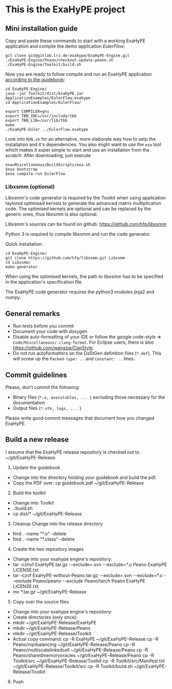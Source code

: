 # This is the ExaHyPE project #

## Mini installation guide ##

Copy and paste these commands to start with a working ExaHyPE application and compile the demo application _EulerFlow_:

    git clone git@gitlab.lrz.de:exahype/ExaHyPE-Engine.git
    ./ExaHyPE-Engine/Peano/checkout-update-peano.sh
    ./ExaHyPE-Engine/Toolkit/build.sh

Now you are ready to follow compile and run an ExaHyPE application [according to the guidebook](http://www5.in.tum.de/exahype/guidebook.pdf):

    cd ExaHyPE-Engine/
    java -jar Toolkit/dist/ExaHyPE.jar ApplicationExamples/EulerFlow.exahype
    cd ApplicationExamples/EulerFlow/
    
    export COMPILER=gnu
    export TBB_INC=/usr/include/tbb
    export TBB_LIB=/usr/lib/tbb
    make
    ./ExaHyPE-Euler ../EulerFlow.exahype

Look into `RUN.sh` for an alternative, more elaborate way how to setp the installation and it's dependencies. You also might want to use the `exa` tool which makes it super simple to start and use an installation from the scratch: After downloading, just execute

    exa=Miscellaneous/BuildScripts/exa.sh 
    $exa bootstrap
    $exa compile-run EulerFlow

### Libxsmm (optional) ###

Libxsmm's code generator is required by the Toolkit when using application taylored optimised kernels to generate the advanced matrix multiplication code. 
The optimised kernels are optional and can be replaced by the generic ones, thus libxsmm is also optional.

Libxsmm's sources can be found on github: https://github.com/hfp/libxsmm

Python 3 is required to compile libxsmm and run the code generator.

Quick installation:

    cd ExaHyPE-Engine/
    git clone https://github.com/hfp/libxsmm.git Libxsmm
    cd Libxsmm/
    make generator

When using the optimised kernels, the path to libxsmm has to be specified in the application's specification file.

The ExaHyPE code generator requires the python3 modules jinja2 and numpy.

## General remarks ##

* Run tests before you commit
* Document your code with doxygen
* Disable auto-formatting of your IDE or follow the google code-style => `Code/Miscellaneous/.clang-format`. For Eclipse users, there is also https://github.com/wangzw/CppStyle.
* Do not run autoformatters on the DaStGen definition files (`*.def`). This will screw up the `Packed-type: ..` and `Constant: ..` lines.


## Commit guidelines ##

Please, don't commit the following:
    
* Binary files (`*.o, executables, ... `) excluding those necessary for the documentation 
* Output files (`*.vtk, logs, ... `)

Please write good commit messages that document how you changed ExaHyPE.



## Build a new release ##

I assume that the ExaHyPE release repository is checked out to ~/git/ExaHyPE-Release. 

1) Update the guidebook
- Change into the directory holding your guidebook and build the pdf.
- Copy the PDF over:
  cp guidebook.pdf ~/git/ExaHyPE-Release

2) Build the toolkit
- Change into Toolkit
- ./build.sh
- cp dist/* ~/git/ExaHyPE-Release

3) Cleanup
Change into the release directory
- find . -name "*.o" -delete
- find . -name "*.class" -delete

4) Create the two repository images
- Change into your exahype engine's repository:
- tar -czhvf ExaHyPE.tar.gz --exclude=.svn --exclude=*.o Peano ExaHyPE LICENSE.txt 
- tar -czvf ExaHyPE-without-Peano.tar.gz --exclude=.svn --exclude=*.o --exclude Peano/peano --exclude Peano/tarch Peano ExaHyPE LICENSE.txt 
- mv *.tar.gz ~/git/ExaHyPE-Release

5) Copy over the source files
- Change into your exahype engine's repository:
- Create directories (only once):
- mkdir ~/git/ExaHyPE-Release/ExaHyPE
- mkdir ~/git/ExaHyPE-Release/Peano
- mkdir ~/git/ExaHyPE-Release/Toolkit
- Actual copy command:
cp -R ExaHyPE ~/git/ExaHyPE-Release
cp -R Peano/mpibalancing ~/git/ExaHyPE-Release/Peano
cp -R Peano/multiscalelinkedcell ~/git/ExaHyPE-Release/Peano
cp -R Peano/sharedmemoryoracles ~/git/ExaHyPE-Release/Peano
cp -R Toolkit/src ~/git/ExaHyPE-Release/Toolkit
cp -R Toolkit/src/Manifest.txt ~/git/ExaHyPE-Release/Toolkit/src
cp -R Toolkit/build.sh ~/git/ExaHyPE-Release/Toolkit



6) Push 


